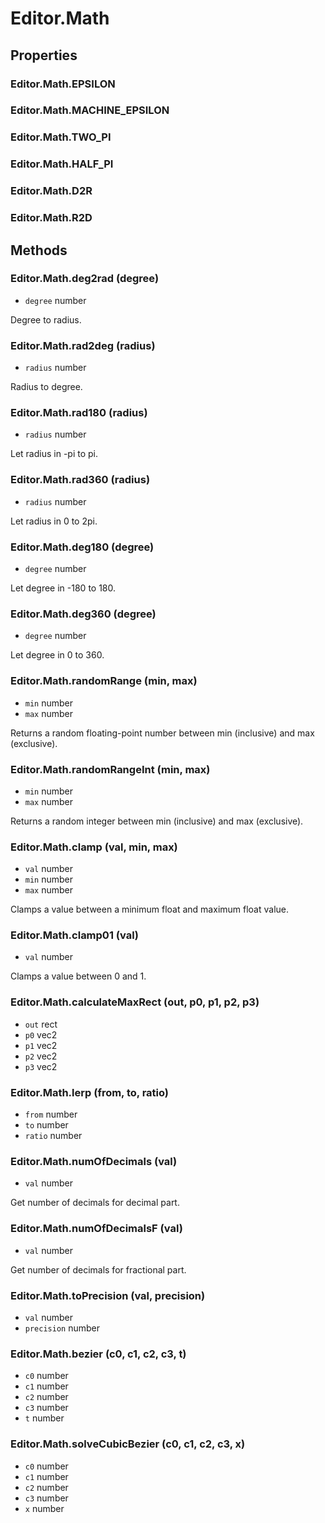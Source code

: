 # Editor.Math

## Properties

### Editor.Math.EPSILON

### Editor.Math.MACHINE_EPSILON

### Editor.Math.TWO_PI

### Editor.Math.HALF_PI

### Editor.Math.D2R

### Editor.Math.R2D

## Methods

### Editor.Math.deg2rad (degree)

  - `degree` number

Degree to radius.

### Editor.Math.rad2deg (radius)

  - `radius` number

Radius to degree.

### Editor.Math.rad180 (radius)

  - `radius` number

Let radius in -pi to pi.

### Editor.Math.rad360 (radius)

  - `radius` number

Let radius in 0 to 2pi.

### Editor.Math.deg180 (degree)

  - `degree` number

Let degree in -180 to 180.

### Editor.Math.deg360 (degree)

  - `degree` number

Let degree in 0 to 360.

### Editor.Math.randomRange (min, max)

  - `min` number
  - `max` number

Returns a random floating-point number between min (inclusive) and max (exclusive).

### Editor.Math.randomRangeInt (min, max)

  - `min` number
  - `max` number

Returns a random integer between min (inclusive) and max (exclusive).

### Editor.Math.clamp (val, min, max)

  - `val` number
  - `min` number
  - `max` number

Clamps a value between a minimum float and maximum float value.

### Editor.Math.clamp01 (val)

  - `val` number

Clamps a value between 0 and 1.

### Editor.Math.calculateMaxRect (out, p0, p1, p2, p3)

  - `out` rect
  - `p0` vec2
  - `p1` vec2
  - `p2` vec2
  - `p3` vec2

### Editor.Math.lerp (from, to, ratio)

  - `from` number
  - `to` number
  - `ratio` number

### Editor.Math.numOfDecimals (val)

  - `val` number

Get number of decimals for decimal part.

### Editor.Math.numOfDecimalsF (val)

  - `val` number

Get number of decimals for fractional part.

### Editor.Math.toPrecision (val, precision)

  - `val` number
  - `precision` number

### Editor.Math.bezier (c0, c1, c2, c3, t)

  - `c0` number
  - `c1` number
  - `c2` number
  - `c3` number
  - `t` number

### Editor.Math.solveCubicBezier (c0, c1, c2, c3, x)

  - `c0` number
  - `c1` number
  - `c2` number
  - `c3` number
  - `x` number
